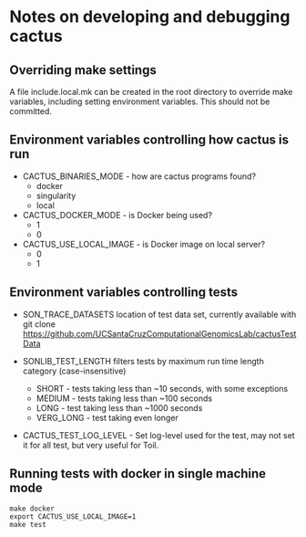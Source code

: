 # Notes on developing and debugging cactus

## Overriding make settings
A file include.local.mk can be created in the root directory
to override make variables, including setting environment variables.
This should not be committed.

## Environment variables controlling how cactus is run
- CACTUS_BINARIES_MODE - how are cactus programs found?
  - docker <default>
  - singularity
  - local
- CACTUS_DOCKER_MODE - is Docker being used?
  - 1 <default>
  - 0
- CACTUS_USE_LOCAL_IMAGE - is Docker image on local server?
  - 0 <default>
  - 1

## Environment variables controlling tests
- SON_TRACE_DATASETS location of test data set, currently available with
    git clone https://github.com/UCSantaCruzComputationalGenomicsLab/cactusTestData

- SONLIB_TEST_LENGTH  filters tests by maximum run time length category (case-insensitive)
  - SHORT - tests taking less than ~10 seconds, with some exceptions <default>
  - MEDIUM - tests taking less than ~100 seconds
  - LONG - test taking less than ~1000 seconds
  - VERG_LONG - test taking even longer

- CACTUS_TEST_LOG_LEVEL - Set log-level used for the test, may not set it for all test, but very useful for Toil.
  


## Running tests with docker in single machine mode
    make docker
    export CACTUS_USE_LOCAL_IMAGE=1
    make test
